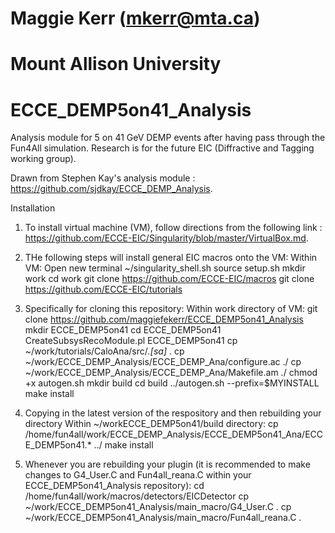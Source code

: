 # Maggie Kerr (mkerr@mta.ca)
# Mount Allison University
# ECCE_DEMP5on41_Analysis

Analysis module for 5 on 41 GeV DEMP events after having pass through the Fun4All simulation. Research is for the future EIC (Diffractive and Tagging working group).

Drawn from Stephen Kay's analysis module : https://github.com/sjdkay/ECCE_DEMP_Analysis.

Installation

1) To install virtual machine (VM), follow directions from the following link : https://github.com/ECCE-EIC/Singularity/blob/master/VirtualBox.md.

2) THe following steps will install general EIC macros onto the VM:
Within VM:
Open new terminal
~/singularity_shell.sh
source setup.sh
mkdir work
cd work
git clone https://github.com/ECCE-EIC/macros
git clone https://github.com/ECCE-EIC/tutorials

3) Specifically for cloning this repository:
Within work directory of VM:
git clone https://github.com/maggiefekerr/ECCE_DEMP5on41_Analysis
mkdir ECCE_DEMP5on41
cd ECCE_DEMP5on41
CreateSubsysRecoModule.pl ECCE_DEMP5on41
cp ~/work/tutorials/CaloAna/src/*.[sa]* .
cp ~/work/ECCE_DEMP_Analysis/ECCE_DEMP_Ana/configure.ac ./
cp ~/work/ECCE_DEMP_Analysis/ECCE_DEMP_Ana/Makefile.am ./
chmod +x autogen.sh
mkdir build
cd build
../autogen.sh --prefix=$MYINSTALL
make install

4) Copying in the latest version of the respository and then rebuilding your directory
Within ~/workECCE_DEMP5on41/build directory:
cp /home/fun4all/work/ECCE_DEMP_Analysis/ECCE_DEMP5on41_Ana/ECCE_DEMP5on41.* ../
make install

5) Whenever you are rebuilding your plugin (it is recommended to make changes to G4_User.C and Fun4all_reana.C within your ECCE_DEMP5on41_Analysis repository):
cd /home/fun4all/work/macros/detectors/EICDetector
cp ~/work/ECCE_DEMP5on41_Analysis/main_macro/G4_User.C .
cp ~/work/ECCE_DEMP5on41_Analysis/main_macro/Fun4all_reana.C .
